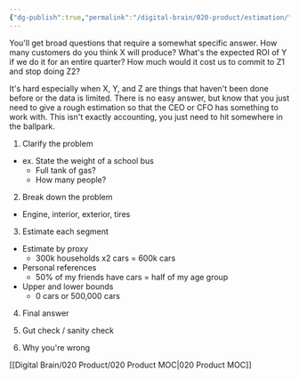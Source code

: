 ```yaml
---
{"dg-publish":true,"permalink":"/digital-brain/020-product/estimation/"}
---
```


You'll get broad questions that require a somewhat specific answer. How many customers do you think X will produce? What's the expected ROI of Y if we do it for an entire quarter? How much would it cost us to commit to Z1 and stop doing Z2?

It's hard especially when X, Y, and Z are things that haven't been done before or the data is limited. There is no easy answer, but know that you just need to give a rough estimation so that the CEO or CFO has something to work with. This isn't exactly accounting, you just need to hit somewhere in the ballpark. 

1) Clarify the problem
- ex. State the weight of a school bus
	- Full tank of gas?
	- How many people?

2) Break down the problem
- Engine, interior, exterior, tires

3) Estimate each segment
- Estimate by proxy
	- 300k households x2 cars = 600k cars
- Personal references
	- 50% of my friends have cars = half of my age group
- Upper and lower bounds
	- 0 cars or 500,000 cars

4) Final answer

5) Gut check / sanity check

6) Why you're wrong

[[Digital Brain/020 Product/020 Product MOC\|020 Product MOC]]